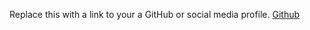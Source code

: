 Replace this with a link to your a GitHub or social media profile.
[Github](https://Sxnare/markdown-portfolio.com)
